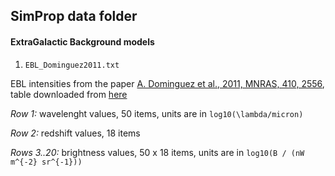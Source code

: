 ## SimProp data folder

#### ExtraGalactic Background models

1. `EBL_Dominguez2011.txt`

EBL intensities from the paper [A. Dominguez et al., 2011, MNRAS, 410, 2556](https://ui.adsabs.harvard.edu/abs/2011MNRAS.410.2556D/abstract), table downloaded from [here](http://side.iaa.es/EBL/files/ebl_dominguez11.out)

*Row 1:* wavelenght values, 50 items, units are in `log10(\lambda/micron)`

*Row 2:* redshift values, 18 items

*Rows 3..20:* brightness values, 50 x 18 items, units are in `log10(B / (nW m^{-2} sr^{-1}))`

